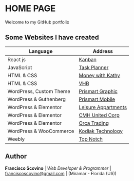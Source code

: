 
# HOME PAGE

Welcome to my GitHub portfolio

## Some Websites I have created

| Language | Address |
| ----------- | ----------- |
| React js | [Kanban](https://github.com/fscovino/kanban) |
| JavaScript | [Task Planner](https://github.com/fscovino/Task-Planner) |
| HTML & CSS | [Money with Kathy](https://zz880.csb.app/) |
| HTML & CSS | [VHB](https://fscovino.github.io/vhb/) |
| WordPress, Custom Theme | [Prismart Graphic](https://prismartgraphic.com/) |
| WordPress & Guthenberg | [Prismart Mobile](http://prismart.net/) |
| WordPress & Elementor | [Leisure Appartments](https://leisure.apartments/) |
| WordPress & Elementor | [CMH United Corp](https://cmhunited.com/) |
| WordPress & Elementor | [Orca Trading](http://www.orcacorp.com/) |
| WordPress & WooCommerce | [Kodiak Technology](https://kodiakoriginal.com/) |
| Weebly | [Top Notch](http://www.topnotchcigars.com/) |


## Author

**Francisco Scovino** | *Web Developer & Programmer* | [franciscoscovino@gmail.com](mailto:franciscoscovino@gmail.com) | (Miramar - Florida (US))
